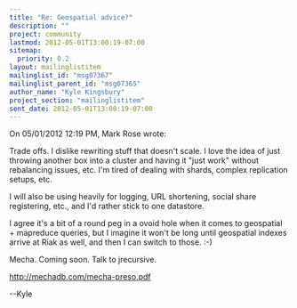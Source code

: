 ```yaml
---
title: "Re: Geospatial advice?"
description: ""
project: community
lastmod: 2012-05-01T13:00:19-07:00
sitemap:
  priority: 0.2
layout: mailinglistitem
mailinglist_id: "msg07367"
mailinglist_parent_id: "msg07365"
author_name: "Kyle Kingsbury"
project_section: "mailinglistitem"
sent_date: 2012-05-01T13:00:19-07:00
---
```


On 05/01/2012 12:19 PM, Mark Rose wrote:

Trade offs. I dislike rewriting stuff that doesn't scale. I love the
idea of just throwing another box into a cluster and having it "just
work" without rebalancing issues, etc. I'm tired of dealing with shards,
complex replication setups, etc.

I will also be using heavily for logging, URL shortening, social share
registering, etc., and I'd rather stick to one datastore.

I agree it's a bit of a round peg in a ovoid hole when it comes to
geospatial + mapreduce queries, but I imagine it won't be long until
geospatial indexes arrive at Riak as well, and then I can switch to
those. :-)


Mecha. Coming soon. Talk to jrecursive.

http://mechadb.com/mecha-preso.pdf

--Kyle


